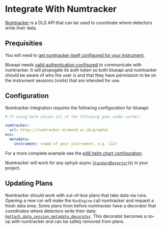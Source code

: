 # Integrate With Numtracker

[Numtracker](https://github.com/DiamondLightSource/numtracker.git) is a DLS API that can be used to coordinate where detectors write their data.

## Prequisities

You will need to [get numtracker itself configured for your instrument](https://github.com/DiamondLightSource/numtracker/wiki/new_beamline). 

Blueapi needs [valid authentication configured](./authenticate.md) to communicate with numtracker. It will propogate its auth token so both blueapi and numtracker should be aware of who the user is and that they have permission to be on the instrument sessions (visits) that are intended for use.

## Configuration

Numtracker integration requires the following configuration for blueapi:

```yaml
# If using helm values all of the following goes under worker:

numtracker:
  url: https://numtracker.diamond.ac.uk/graphql
env:
  metadata:
    instrument: <name of your instrument, e.g. i22>
```

For a more complete example see the [p46 helm chart configuration](https://github.com/epics-containers/p46-services/blob/main/services/p46-blueapi/values.yaml).

Numtracker will work for any ophyd-async [`StandardDetector`](https://blueskyproject.io/ophyd-async/main/_api/ophyd_async/ophyd_async.core.html#ophyd_async.core.StandardDetector)(s) in your project.

## Updating Plans

Numtracker should work with out-of-box plans that take data via runs. Opening a new run will make the `RunEngine` call numtracker and request a fresh data area. Some plans from before numtracker have a decorator that coordinates where detectors write their data: [`@attach_data_session_metadata_decorator`](https://github.com/DiamondLightSource/dodal/blob/10a9a124931901d7666659c6dbe77215d22a8bfd/src/dodal/plan_stubs/data_session.py#L60). This decorator becomes a no-op with numtracker and can be safely removed from plans.
